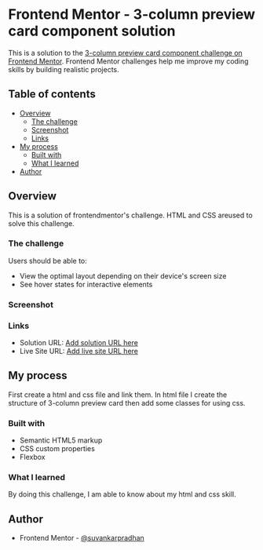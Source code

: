 # Frontend Mentor - 3-column preview card component solution

This is a solution to the [3-column preview card component challenge on Frontend Mentor](https://www.frontendmentor.io/challenges/3column-preview-card-component-pH92eAR2-). Frontend Mentor challenges help me improve my coding skills by building realistic projects.

## Table of contents

- [Overview](#overview)
  - [The challenge](#the-challenge)
  - [Screenshot](#screenshot)
  - [Links](#links)
- [My process](#my-process)
  - [Built with](#built-with)
  - [What I learned](#what-i-learned)
- [Author](#author)

## Overview

This is a solution of frontendmentor's challenge. HTML and CSS areused to solve this challenge.

### The challenge

Users should be able to:

- View the optimal layout depending on their device's screen size
- See hover states for interactive elements

### Screenshot

### Links

- Solution URL: [Add solution URL here](https://github.com/suvankarpradhan/3-column-preview-card-component)
- Live Site URL: [Add live site URL here](https://suvankarpradhan.github.io/3-column-preview-card-component/)

## My process

First create a html and css file and link them. In html file I create the structure of 3-column preview card then add some classes for using css.

### Built with

- Semantic HTML5 markup
- CSS custom properties
- Flexbox

### What I learned

By doing this challenge, I am able to know about my html and css skill.

## Author

- Frontend Mentor - [@suvankarpradhan](https://www.frontendmentor.io/profile/suvankarpradhan)
